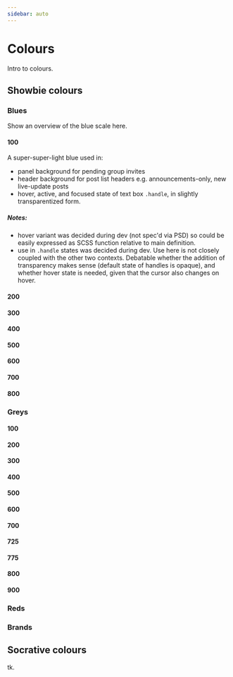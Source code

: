 ```yaml
---
sidebar: auto
---
```


# Colours

Intro to colours.

## Showbie colours

### Blues

Show an overview of the blue scale here.

#### 100

<ColorSwatch hue="blue" scale="100" />

A super-super-light blue used in:
  - panel background for pending group invites
  - header background for post list headers
    e.g. announcements-only, new live-update posts
  - hover, active, and focused state of text box `.handle`, in
    slightly transparentized form.

##### Notes:

  - hover variant was decided during dev (not spec'd via PSD) so
    could be easily expressed as SCSS function relative to main
    definition.
  - use in `.handle` states was decided during dev. Use here is not
    closely coupled with the other two contexts. Debatable
    whether the addition of transparency makes sense (default
    state of handles is opaque), and whether hover state is
    needed, given that the cursor also changes on hover.

#### 200

<ColorSwatch hue="blue" scale="200" />

#### 300

<ColorSwatch hue="blue" scale="300" />

#### 400

<ColorSwatch hue="blue" scale="400" />

#### 500

<ColorSwatch hue="blue" scale="500" />

#### 600

<ColorSwatch hue="blue" scale="600" />

#### 700

<ColorSwatch hue="blue" scale="700" />

#### 800

<ColorSwatch hue="blue" scale="800" />

### Greys

#### 100

<ColorSwatch hue="grey" scale="100" />

#### 200

<ColorSwatch hue="grey" scale="200" />

#### 300

<ColorSwatch hue="grey" scale="300" />

#### 400

<ColorSwatch hue="grey" scale="400" />

#### 500

<ColorSwatch hue="grey" scale="500" />

#### 600

<ColorSwatch hue="grey" scale="600" />

#### 700

<ColorSwatch hue="grey" scale="700" />

#### 725

<ColorSwatch hue="grey" scale="725" />

#### 775

<ColorSwatch hue="grey" scale="775" />

#### 800

<ColorSwatch hue="grey" scale="800" />

#### 900

<ColorSwatch hue="grey" scale="900" />

### Reds

### Brands

## Socrative colours

tk.
